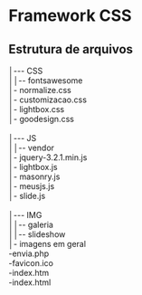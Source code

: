 # Framework CSS

## Estrutura de arquivos 

│--- CSS<br>
││-- fontsawesome<br>
│- normalize.css<br>
│- customizacao.css<br>
│- lightbox.css<br>
│- goodesign.css<br>
<br>
│--- JS<br>
││-- vendor<br>
│- jquery-3.2.1.min.js<br>
│- lightbox.js<br>
│- masonry.js<br>
│- meusjs.js<br>
│- slide.js<br>
<br>
│--- IMG<br>
││-- galeria<br>
││-- slideshow<br>
│- imagens em geral<br>
-envia.php<br>
-favicon.ico<br>
-index.htm<br>
-index.html<br>
